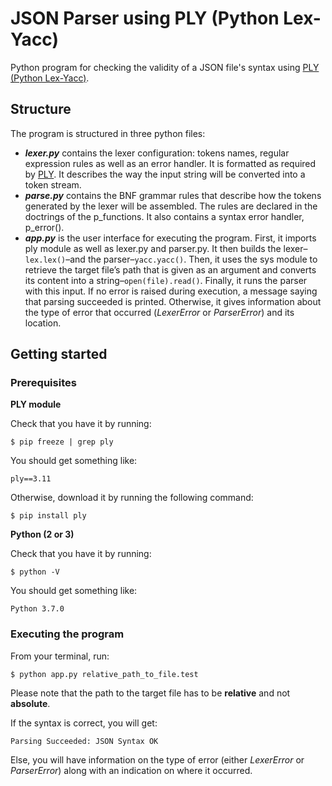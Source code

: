 # JSON Parser using PLY (Python Lex-Yacc)

Python program for checking the validity of a JSON file's syntax using [PLY (Python Lex-Yacc)](http://www.dabeaz.com/ply/ply.html).

## Structure

The program is structured in three python files:

* ***lexer.py*** contains the lexer configuration: tokens names, regular expression rules as well as an error handler. It is formatted as required by [PLY](http://www.dabeaz.com/ply/ply.html). It describes the way the input string will be converted into a token stream.
* ***parse.py*** contains the BNF grammar rules that describe how the tokens generated by the lexer will be assembled. The rules are declared in the doctrings of the p_functions. It also contains a syntax error handler, p_error().
* ***app.py*** is the user interface for executing the program. First, it imports ply module as well as lexer.py and parser.py. It then builds the lexer–`lex.lex()`–and the parser–`yacc.yacc()`. Then, it uses the sys module to retrieve the target file’s path that is given as an argument and converts its content into a string–`open(file).read()`. Finally, it runs the parser with this input. If no error is raised during execution, a message saying that parsing succeeded is printed. Otherwise, it gives information about the type of error that occurred (*LexerError* or *ParserError*) and its location.

## Getting started

### Prerequisites

**PLY module**

Check that you have it by running:

```
$ pip freeze | grep ply
```

You should get something like:

```
ply==3.11
```

Otherwise, download it by running the following command:

```
$ pip install ply
```

**Python (2 or 3)**

Check that you have it by running:

```
$ python -V
```

You should get something like:

```
Python 3.7.0
```

### Executing the program

From your terminal, run:

```
$ python app.py relative_path_to_file.test
```

Please note that the path to the target file has to be **relative** and not **absolute**.

If the syntax is correct, you will get:

```
Parsing Succeeded: JSON Syntax OK
```

Else, you will have information on the type of error (either *LexerError* or  *ParserError*) along with an indication on where it occurred.
